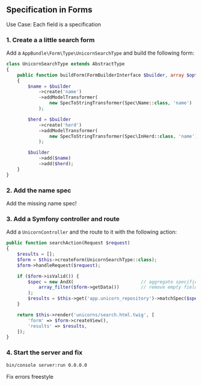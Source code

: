 Specification in Forms
----------------------

Use Case: Each field is a specification

### 1. Create a a little search form

Add a `AppBundle\Form\Type\UnicornSearchType` and build the following form:

```php
class UnicornSearchType extends AbstractType
{
    public function buildForm(FormBuilderInterface $builder, array $options)
    {
        $name = $builder
            ->create('name')
            ->addModelTransformer(
                new SpecToStringTransformer(Spec\Name::class, 'name')
            );

        $herd = $builder
            ->create('herd')
            ->addModelTransformer(
                new SpecToStringTransformer(Spec\InHerd::class, 'name')
            );

        $builder
            ->add($name)
            ->add($herd);
    }
}
```

### 2. Add the name spec

Add the missing name spec!

### 3. Add a Symfony controller and route

Add a `UnicornController` and the route to it with the following action:

```php
public function searchAction(Request $request)
{
    $results = [];
    $form = $this->createForm(UnicornSearchType::class);
    $form->handleRequest($request);

    if ($form->isValid()) {
        $spec = new AndX(                         // aggregate specifications
            array_filter($form->getData())        // remove empty fields/specs
        );
        $results = $this->get('app.unicorn_repository')->matchSpec($spec);
    }

    return $this->render('unicorns/search.html.twig', [
        'form' => $form->createView(),
        'results' => $results,
    ]);
}
```

### 4. Start the server and fix

```bash
bin/console server:run 0.0.0.0
```

Fix errors freestyle
